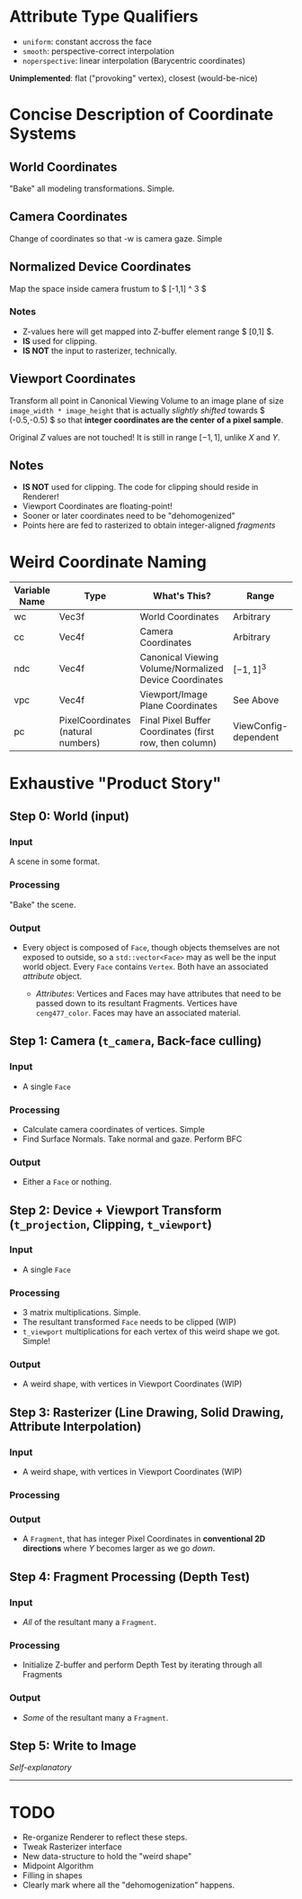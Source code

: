 # Attribute Type Qualifiers

- `uniform`: constant accross the face
- `smooth`: perspective-correct interpolation
- `noperspective`: linear interpolation (Barycentric coordinates)

**Unimplemented**: flat ("provoking" vertex), closest (would-be-nice)

# Concise Description of Coordinate Systems

## World Coordinates

"Bake" all modeling transformations. Simple.

## Camera Coordinates

Change of coordinates so that -w is camera gaze. Simple

## Normalized Device Coordinates

Map the space inside camera frustum to $ [-1,1] ^ 3 $

### Notes
- Z-values here will get mapped into Z-buffer element range $ [0,1] $.
- **IS** used for clipping.
- **IS NOT** the input to rasterizer, technically.

## Viewport Coordinates

Transform all point in Canonical Viewing Volume to an image plane of size `image_width * image_height`
that is actually *slightly shifted* towards $ (-0.5,-0.5) $ so that 
**integer coordinates are the center of a pixel sample**.

Original $Z$ values are not touched! It is still in range $[-1,1]$, unlike $X$ and $Y$.

## Notes
- **IS NOT** used for clipping. The code for clipping should reside in Renderer!
- Viewport Coordinates are floating-point!
- Sooner or later coordinates need to be "dehomogenized"
- Points here are fed to rasterized to obtain integer-aligned *fragments*

# Weird Coordinate Naming

| Variable Name | Type                               | What's This?                                            | Range     |
|---------------|------------------------------------|---------------------------------------------------------|-----------|
| wc            | Vec3f                              | World Coordinates                                       | Arbitrary |
| cc            | Vec4f                              | Camera Coordinates                                      | Arbitrary |
| ndc           | Vec4f                              | Canonical Viewing Volume/Normalized Device Coordinates  | $[-1,1]^3$ |
| vpc           | Vec4f                              | Viewport/Image Plane Coordinates                        | See Above      |
| pc            | PixelCoordinates (natural numbers) | Final Pixel Buffer Coordinates (first row, then column) | ViewConfig-dependent          |

# Exhaustive "Product Story"

## Step 0: World (input)

### Input

A scene in some format.

### Processing

"Bake" the scene.

### Output
- Every object is composed of `Face`, though objects themselves are not exposed to outside, so a `std::vector<Face>` may as well be the input world object. Every `Face` contains `Vertex`. Both have an associated *attribute* object.


     + *Attributes*: Vertices and Faces may have attributes that need to be passed down to its resultant Fragments. Vertices have `ceng477_color`. Faces may have an associated material.

## Step 1: Camera (`t_camera`, Back-face culling)

### Input

- A single `Face`

### Processing

- Calculate camera coordinates of vertices. Simple
- Find Surface Normals. Take normal and gaze. Perform BFC

### Output

- Either a `Face` or nothing.

## Step 2: Device + Viewport Transform (`t_projection`, Clipping, `t_viewport`)

### Input

- A single `Face`

### Processing

- 3 matrix multiplications. Simple.
- The resultant transformed `Face` needs to be clipped (WIP)
- `t_viewport` multiplications for each vertex of this weird shape we got. Simple!

### Output

- A weird shape, with vertices in Viewport Coordinates (WIP)

## Step 3: Rasterizer (Line Drawing, Solid Drawing, Attribute Interpolation)

### Input

- A weird shape, with vertices in Viewport Coordinates (WIP)

### Processing

### Output

- A `Fragment`, that has integer Pixel Coordinates in **conventional 2D directions**
where $Y$ becomes larger as we go *down*.

## Step 4: Fragment Processing (Depth Test)

### Input

- *All* of the resultant many a `Fragment`.

### Processing

- Initialize Z-buffer and perform Depth Test by iterating through all Fragments

### Output

- *Some* of the resultant many a `Fragment`.



## Step 5: Write to Image

*Self-explanatory*

---

# TODO

- Re-organize Renderer to reflect these steps.
- Tweak Rasterizer interface
- New data-structure to hold the "weird shape"
- Midpoint Algorithm
- Filling in shapes
- Clearly mark where all the "dehomogenization" happens.
